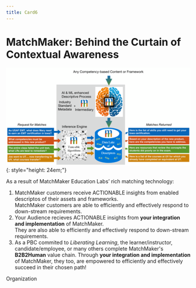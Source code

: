 ```yaml
---
title: Card6
---
```

# MatchMaker: Behind the Curtain of Contextual Awareness


![MatchMaker Complete Diagram](/mmassets/MM-Complete-v2.svg){: style="height: 24em;"}

As a result of MatchMaker Education Labs’ rich matching technology:

1. MatchMaker customers receive ACTIONABLE insights from enabled descriptos of their assets and frameworks.<br/> MatchMaker customers are able to efficiently and effectively respond to down-stream requirements. 
2. Your <span class="mm-hover" data-toggle="tooltip" title="i.e., The Customers and/or Consituents **your** organization serves.">Audience</span>  recieves ACTIONABLE insights from **your integration and implementation** of MatchMaker.<br/>They are also able to efficiently and effectively respond to down-stream requirements. 
3. As a PBC commited to *Liberating Learning*, the learner/instructor, candidate/employee, or many others complete MatchMaker's **B2B2Human** value chain.  Through **your integration and implementation** of MatchMaker, they too, are empowered to efficiently and effectively succeed in their chosen path!

 <span class="mm-hover" data-toggle="tooltip" title="e.g., MM's customer's and partners to include the VA/Military, Publishers, Training Insitutions, Human Resources, Admissions Offices, etc.">Organization</span>